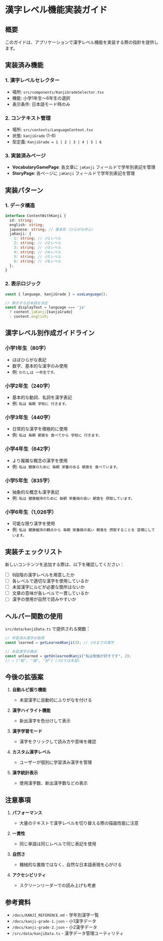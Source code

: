 # 漢字レベル機能実装ガイド

## 概要

このガイドは、アプリケーションで漢字レベル機能を実装する際の指針を提供します。

## 実装済み機能

### 1. 漢字レベルセレクター
- 場所: `src/components/KanjiGradeSelector.tsx`
- 機能: 小学1年生〜6年生の選択
- 表示条件: 日本語モード時のみ

### 2. コンテキスト管理
- 場所: `src/contexts/LanguageContext.tsx`
- 状態: `kanjiGrade` (1-6)
- 型定義: `KanjiGrade = 1 | 2 | 3 | 4 | 5 | 6`

### 3. 実装済みページ
- **VocabularyGamePage**: 各文章に `jaKanji` フィールドで学年別表記を管理
- **StoryPage**: 各ページに `jaKanji` フィールドで学年別表記を管理

## 実装パターン

### 1. データ構造

```typescript
interface ContentWithKanji {
  id: string;
  english: string;
  japanese: string; // 基本形（ひらがな中心）
  jaKanji: {
    1: string; // 小1レベル
    2: string; // 小2レベル
    3: string; // 小3レベル
    4: string; // 小4レベル
    5: string; // 小5レベル
    6: string; // 小6レベル
  };
}
```

### 2. 表示ロジック

```typescript
const { language, kanjiGrade } = useLanguage();

// 表示する日本語を決定
const displayText = language === 'ja' 
  ? content.jaKanji[kanjiGrade]
  : content.english;
```

## 漢字レベル別作成ガイドライン

### 小学1年生（80字）
- ほぼひらがな表記
- 数字、基本的な漢字のみ使用
- 例: `わたしは 一年生です。`

### 小学2年生（240字）
- 基本的な動詞、名詞を漢字表記
- 例: `私は 毎朝 学校に 行きます。`

### 小学3年生（440字）
- 日常的な漢字を積極的に使用
- 例: `私は 毎朝 朝食を 食べてから 学校に 行きます。`

### 小学4年生（642字）
- より複雑な概念の漢字を使用
- 例: `私は 健康のために 毎朝 栄養のある 朝食を 食べています。`

### 小学5年生（835字）
- 抽象的な概念も漢字表記
- 例: `私は 健康維持のために 毎朝 栄養価の高い 朝食を 摂取しています。`

### 小学6年生（1,026字）
- 可能な限り漢字を使用
- 例: `私は 健康維持の観点から 毎朝 栄養価の高い 朝食を 摂取することを 習慣にしています。`

## 実装チェックリスト

新しいコンテンツを追加する際は、以下を確認してください：

- [ ] 6段階の漢字レベルを用意したか
- [ ] 各レベルで適切な漢字を使用しているか
- [ ] 未習漢字にルビが必要な箇所はないか
- [ ] 文章の意味が各レベルで一貫しているか
- [ ] 漢字の使用が自然で読みやすいか

## ヘルパー関数の使用

`src/data/kanjiData.ts` で提供される関数：

```typescript
// 学習済み漢字の取得
const learned = getLearnedKanji(3); // 小3までの漢字

// 未習漢字の検出
const unlearned = getUnlearnedKanji("私は勉強が好きです", 2);
// → ["勉", "強", "好"] (小2では未習)
```

## 今後の拡張案

1. **自動ルビ振り機能**
   - 未習漢字に自動的にふりがなを付ける

2. **漢字ハイライト機能**
   - 新出漢字を色分けして表示

3. **漢字学習モード**
   - 漢字をクリックして読み方や意味を確認

4. **カスタム漢字レベル**
   - ユーザーが個別に学習済み漢字を管理

5. **漢字統計表示**
   - 使用漢字数、新出漢字数などの表示

## 注意事項

1. **パフォーマンス**
   - 大量のテキストで漢字レベルを切り替える際の描画性能に注意

2. **一貫性**
   - 同じ単語は同じレベルで同じ表記を使用

3. **自然さ**
   - 機械的な置換ではなく、自然な日本語表現を心がける

4. **アクセシビリティ**
   - スクリーンリーダーでの読み上げも考慮

## 参考資料

- `/docs/KANJI_REFERENCE.md` - 学年別漢字一覧
- `/docs/kanji-grade-1.json` - 小1漢字データ
- `/docs/kanji-grade-2.json` - 小2漢字データ
- `/src/data/kanjiData.ts` - 漢字データ管理ユーティリティ